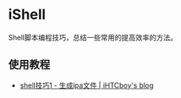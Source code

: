 # iShell
Shell脚本编程技巧，总结一些常用的提高效率的方法。


## 使用教程
- [shell技巧1 - 生成ipa文件 | iHTCboy's blog](https://ihtcboy.com/2018/08/31/2018-08-31_shell技巧1_生成ipa文件/)

